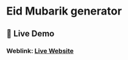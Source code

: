 # Eid Mubarik generator

## 📌 Live Demo
### Weblink: [Live Website](https://66a6287b02b89e1821008d5a--ciidmubarik.netlify.app//)
